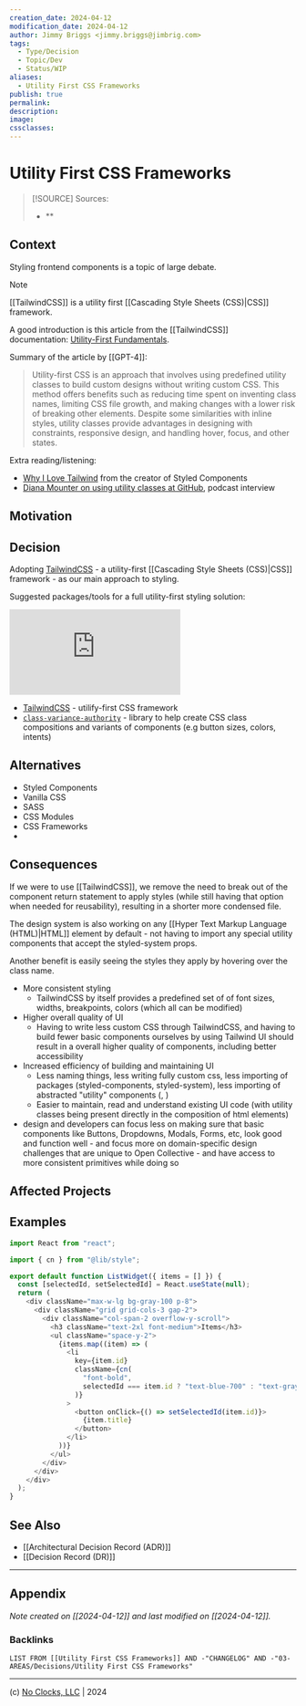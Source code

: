 ```yaml
---
creation_date: 2024-04-12
modification_date: 2024-04-12
author: Jimmy Briggs <jimmy.briggs@jimbrig.com>
tags:
  - Type/Decision
  - Topic/Dev
  - Status/WIP
aliases:
  - Utility First CSS Frameworks
publish: true
permalink:
description:
image:
cssclasses:
---
```


# Utility First CSS Frameworks

> [!SOURCE] Sources:
> - **

## Context

Styling frontend components is a topic of large debate.

> [!NOTE]
> [[TailwindCSS]] is a utility first [[Cascading Style Sheets (CSS)|CSS]] framework.

A good introduction is this article from the [[TailwindCSS]] documentation: [Utility-First Fundamentals](https://tailwindcss.com/docs/utility-first).

Summary of the article by [[GPT-4]]:

> Utility-first CSS is an approach that involves using predefined utility classes to build custom designs without writing custom CSS. This method offers benefits such as reducing time spent on inventing class names, limiting CSS file growth, and making changes with a lower risk of breaking other elements. Despite some similarities with inline styles, utility classes provide advantages in designing with constraints, responsive design, and handling hover, focus, and other states.

Extra reading/listening:

- [Why I Love Tailwind](https://mxstbr.com/thoughts/tailwind/) from the creator of Styled Components
- [Diana Mounter on using utility classes at GitHub](https://fullstackradio.com/75), podcast interview

## Motivation


## Decision

Adopting [TailwindCSS](https://tailwindcss.com/) - a utility-first [[Cascading Style Sheets (CSS)|CSS]] framework - as our main approach to styling.

Suggested packages/tools for a full utility-first styling solution:

![](https://github.com/opencollective/opencollective/blob/main/rfcs/015-utility-first-css-framework.md#suggested-packagestools-for-a-full-utility-first-styling-solution)

- [TailwindCSS](https://tailwindcss.com/) - utilify-first CSS framework
- [`class-variance-authority`](https://cva.style/docs) - library to help create CSS class compositions and variants of components (e.g button sizes, colors, intents)

## Alternatives

- Styled Components
- Vanilla CSS
- SASS
- CSS Modules
- CSS Frameworks
- 

## Consequences

If we were to use [[TailwindCSS]], we remove the need to break out of the component return statement to apply styles (while still having that option when needed for reusability), resulting in a shorter more condensed file.

The design system is also working on any [[Hyper Text Markup Language (HTML)|HTML]] element by default - not having to import any special utility components that accept the styled-system props. 

Another benefit is easily seeing the styles they apply by hovering over the class name.

- More consistent styling
    - TailwindCSS by itself provides a predefined set of of font sizes, widths, breakpoints, colors (which all can be modified)
- Higher overall quality of UI
    - Having to write less custom CSS through TailwindCSS, and having to build fewer basic components ourselves by using Tailwind UI should result in a overall higher quality of components, including better accessibility
- Increased efficiency of building and maintaining UI
    - Less naming things, less writing fully custom css, less importing of packages (styled-components, styled-system), less importing of abstracted "utility" components (, )
    - Easier to maintain, read and understand existing UI code (with utility classes being present directly in the composition of html elements)
- design and developers can focus less on making sure that basic components like Buttons, Dropdowns, Modals, Forms, etc, look good and function well - and focus more on domain-specific design challenges that are unique to Open Collective - and have access to more consistent primitives while doing so

## Affected Projects

## Examples

```typescript
import React from "react";

import { cn } from "@lib/style";

export default function ListWidget({ items = [] }) {
  const [selectedId, setSelectedId] = React.useState(null);
  return (
    <div className="max-w-lg bg-gray-100 p-8">
      <div className="grid grid-cols-3 gap-2">
        <div className="col-span-2 overflow-y-scroll">
          <h3 className="text-2xl font-medium">Items</h3>
          <ul className="space-y-2">
            {items.map((item) => (
              <li
                key={item.id}
                className={cn(
                  "font-bold",
                  selectedId === item.id ? "text-blue-700" : "text-gray-500"
                )}
              >
                <button onClick={() => setSelectedId(item.id)}>
                  {item.title}
                </button>
              </li>
            ))}
          </ul>
        </div>
      </div>
    </div>
  );
}
```

## See Also

- [[Architectural Decision Record (ADR)]]
- [[Decision Record (DR)]]

***

## Appendix

*Note created on [[2024-04-12]] and last modified on [[2024-04-12]].*

### Backlinks

```dataview
LIST FROM [[Utility First CSS Frameworks]] AND -"CHANGELOG" AND -"03-AREAS/Decisions/Utility First CSS Frameworks"
```

***

(c) [No Clocks, LLC](https://github.com/noclocks) | 2024